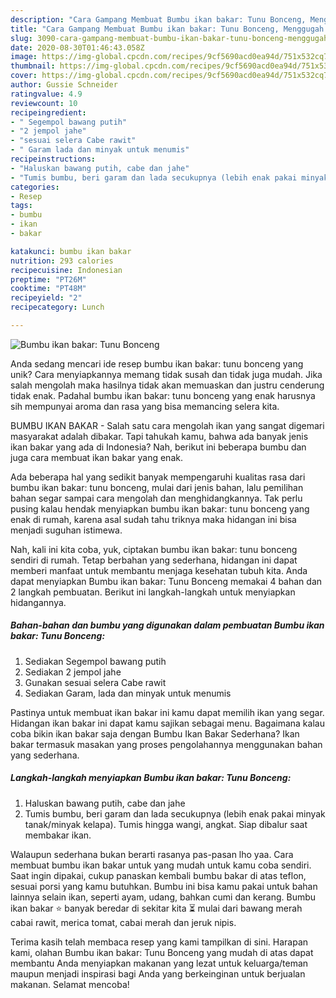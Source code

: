 ```yaml
---
description: "Cara Gampang Membuat Bumbu ikan bakar: Tunu Bonceng, Menggugah Selera"
title: "Cara Gampang Membuat Bumbu ikan bakar: Tunu Bonceng, Menggugah Selera"
slug: 3090-cara-gampang-membuat-bumbu-ikan-bakar-tunu-bonceng-menggugah-selera
date: 2020-08-30T01:46:43.058Z
image: https://img-global.cpcdn.com/recipes/9cf5690acd0ea94d/751x532cq70/bumbu-ikan-bakar-tunu-bonceng-foto-resep-utama.jpg
thumbnail: https://img-global.cpcdn.com/recipes/9cf5690acd0ea94d/751x532cq70/bumbu-ikan-bakar-tunu-bonceng-foto-resep-utama.jpg
cover: https://img-global.cpcdn.com/recipes/9cf5690acd0ea94d/751x532cq70/bumbu-ikan-bakar-tunu-bonceng-foto-resep-utama.jpg
author: Gussie Schneider
ratingvalue: 4.9
reviewcount: 10
recipeingredient:
- " Segempol bawang putih"
- "2 jempol jahe"
- "sesuai selera Cabe rawit"
- " Garam lada dan minyak untuk menumis"
recipeinstructions:
- "Haluskan bawang putih, cabe dan jahe"
- "Tumis bumbu, beri garam dan lada secukupnya (lebih enak pakai minyak tanak/minyak kelapa). Tumis hingga wangi, angkat. Siap dibalur saat membakar ikan."
categories:
- Resep
tags:
- bumbu
- ikan
- bakar

katakunci: bumbu ikan bakar 
nutrition: 293 calories
recipecuisine: Indonesian
preptime: "PT26M"
cooktime: "PT48M"
recipeyield: "2"
recipecategory: Lunch

---
```



![Bumbu ikan bakar: Tunu Bonceng](https://img-global.cpcdn.com/recipes/9cf5690acd0ea94d/751x532cq70/bumbu-ikan-bakar-tunu-bonceng-foto-resep-utama.jpg)

Anda sedang mencari ide resep bumbu ikan bakar: tunu bonceng yang unik? Cara menyiapkannya memang tidak susah dan tidak juga mudah. Jika salah mengolah maka hasilnya tidak akan memuaskan dan justru cenderung tidak enak. Padahal bumbu ikan bakar: tunu bonceng yang enak harusnya sih mempunyai aroma dan rasa yang bisa memancing selera kita.

BUMBU IKAN BAKAR - Salah satu cara mengolah ikan yang sangat digemari masyarakat adalah dibakar. Tapi tahukah kamu, bahwa ada banyak jenis ikan bakar yang ada di Indonesia? Nah, berikut ini beberapa bumbu dan juga cara membuat ikan bakar yang enak.

Ada beberapa hal yang sedikit banyak mempengaruhi kualitas rasa dari bumbu ikan bakar: tunu bonceng, mulai dari jenis bahan, lalu pemilihan bahan segar sampai cara mengolah dan menghidangkannya. Tak perlu pusing kalau hendak menyiapkan bumbu ikan bakar: tunu bonceng yang enak di rumah, karena asal sudah tahu triknya maka hidangan ini bisa menjadi suguhan istimewa.


Nah, kali ini kita coba, yuk, ciptakan bumbu ikan bakar: tunu bonceng sendiri di rumah. Tetap berbahan yang sederhana, hidangan ini dapat memberi manfaat untuk membantu menjaga kesehatan tubuh kita. Anda dapat menyiapkan Bumbu ikan bakar: Tunu Bonceng memakai 4 bahan dan 2 langkah pembuatan. Berikut ini langkah-langkah untuk menyiapkan hidangannya.

<!--inarticleads1-->

##### Bahan-bahan dan bumbu yang digunakan dalam pembuatan Bumbu ikan bakar: Tunu Bonceng:

1. Sediakan  Segempol bawang putih
1. Sediakan 2 jempol jahe
1. Gunakan sesuai selera Cabe rawit
1. Sediakan  Garam, lada dan minyak untuk menumis


Pastinya untuk membuat ikan bakar ini kamu dapat memilih ikan yang segar. Hidangan ikan bakar ini dapat kamu sajikan sebagai menu. Bagaimana kalau coba bikin ikan bakar saja dengan Bumbu Ikan Bakar Sederhana? Ikan bakar termasuk masakan yang proses pengolahannya menggunakan bahan yang sederhana. 

<!--inarticleads2-->

##### Langkah-langkah menyiapkan Bumbu ikan bakar: Tunu Bonceng:

1. Haluskan bawang putih, cabe dan jahe
1. Tumis bumbu, beri garam dan lada secukupnya (lebih enak pakai minyak tanak/minyak kelapa). Tumis hingga wangi, angkat. Siap dibalur saat membakar ikan.


Walaupun sederhana bukan berarti rasanya pas-pasan lho yaa. Cara membuat bumbu ikan bakar untuk yang mudah untuk kamu coba sendiri. Saat ingin dipakai, cukup panaskan kembali bumbu bakar di atas teflon, sesuai porsi yang kamu butuhkan. Bumbu ini bisa kamu pakai untuk bahan lainnya selain ikan, seperti ayam, udang, bahkan cumi dan kerang. Bumbu ikan bakar ⭐ banyak beredar di sekitar kita ⏳ mulai dari bawang merah cabai rawit, merica tomat, cabai merah dan jeruk nipis. 

Terima kasih telah membaca resep yang kami tampilkan di sini. Harapan kami, olahan Bumbu ikan bakar: Tunu Bonceng yang mudah di atas dapat membantu Anda menyiapkan makanan yang lezat untuk keluarga/teman maupun menjadi inspirasi bagi Anda yang berkeinginan untuk berjualan makanan. Selamat mencoba!
